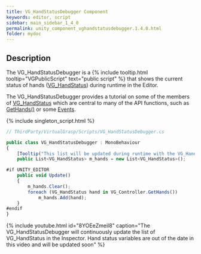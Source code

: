 ```yaml
---
title: VG_HandStatusDebugger Component
keywords: editor, script
sidebar: main_sidebar_1_4_0
permalink: unity_component_vghandstatusdebugger.1.4.0.html
folder: mydoc
---
```


## Description

The VG_HandStatusDebugger is a {% include tooltip.html tooltip="VGPublicScript" text="public script" %} that shows the current status of hands ([VG_HandStatus](unity_component_vghandstatus.1.4.0.html)) during runtime in the Editor. 

The VG_HandStatusDebugger provides a tutorial on some of the members of [VG_HandStatus](unity_component_vghandstatus.1.4.0.html) which are central to many of the API functions, such as [GetHands()](virtualgrasp_unityapi.1.4.0.html#vg_controllergethands) or some [Events](virtualgrasp_unityapi.1.4.0.html#events).

{% include singleton_script.html %}

```js
// ThirdParty/VirtualGrasp/Scripts/VG_HandStatusDebugger.cs

public class VG_HandStatusDebugger : MonoBehaviour
{
    [Tooltip("This list will be updated during runtime with the VG_HandStatus of all hands.")]
    public List<VG_HandStatus> m_hands = new List<VG_HandStatus>();

#if UNITY_EDITOR
    public void Update()
    {
        m_hands.Clear();
        foreach (VG_HandStatus hand in VG_Controller.GetHands())
            m_hands.Add(hand);
    }
#endif
}
````

{% include youtube.html id="8YOEeZmeil8" caption="The VG_HandStatusDebugger will continuously update the list of VG_HandStatus in the Inspector. Hand status variables are out of the date in this video and will be updated soon" %}

